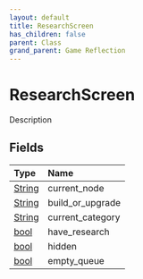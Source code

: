 ```yaml
---
layout: default
title: ResearchScreen
has_children: false
parent: Class
grand_parent: Game Reflection
---
```

# ResearchScreen
Description 

## Fields

| Type | Name |
|:----------|:--------------|
| [String](/riftbreaker-wiki/docs/game-reflection/components/string/) | current_node |
| [String](/riftbreaker-wiki/docs/game-reflection/components/string/) | build_or_upgrade |
| [String](/riftbreaker-wiki/docs/game-reflection/components/string/) | current_category |
| [bool](/riftbreaker-wiki/docs/game-reflection/components/bool/) | have_research |
| [bool](/riftbreaker-wiki/docs/game-reflection/components/bool/) | hidden |
| [bool](/riftbreaker-wiki/docs/game-reflection/components/bool/) | empty_queue |

